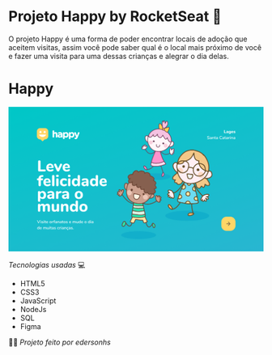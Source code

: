 # Projeto Happy by RocketSeat 🚀

O projeto Happy é uma forma de poder encontrar locais de adoção que aceitem visitas, assim você pode saber qual é o local mais próximo de você e fazer uma visita para uma dessas crianças e alegrar o dia delas.

# Happy

![](public/images/Happy-login.PNG)


*Tecnologias usadas* 💻

- HTML5
- CSS3
- JavaScript
- NodeJs
- SQL
- Figma

🐱‍💻 *Projeto feito por edersonhs*

